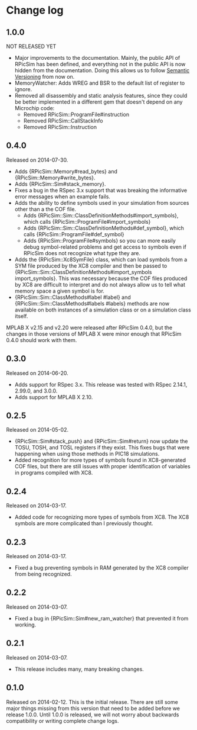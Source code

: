 Change log
====

1.0.0
----
NOT RELEASED YET

- Major improvements to the documentation.  Mainly, the public API of RPicSim has been defined, and everything not in the public API is now hidden from the documentation.  Doing this allows us to follow [Semantic Versioning](http://semver.org/v2.0.0) from now on.
- MemoryWatcher: Adds WREG and BSR to the default list of register to ignore.
- Removed all disassembly and static analysis features, since they could be better implemented in a different gem that doesn't depend on any Microchip code:
    - Removed RPicSim::ProgramFile#instruction
    - Removed RPicSim::CallStackInfo
    - Removed RPicSim::Instruction

0.4.0
----
Released on 2014-07-30.

- Adds {RPicSim::Memory#read_bytes} and {RPicSim::Memory#write_bytes}.
- Adds {RPicSim::Sim#stack_memory}.
- Fixes a bug in the RSpec 3.x support that was breaking the informative error messages when an example fails.
- Adds the ability to define symbols used in your simulation from sources other than a the COF file.
    - Adds {RPicSim::Sim::ClassDefinitionMethods#import_symbols}, which calls {RPicSim::ProgramFile#import_symbols}
    - Adds {RPicSim::Sim::ClassDefinitionMethods#def_symbol}, which calls {RPicSim::ProgramFile#def_symbol}
    - Adds {RPicSim::ProgramFile#symbols} so you can more easily debug symbol-related problems and get access to symbols even if RPicSim does not recognize what type they are.
- Adds the {RPicSim::Xc8SymFile} class, which can load symbols from a SYM file produced by the XC8 compiler and then be passed to {RPicSim::Sim::ClassDefinitionMethods#import_symbols import_symbols}.  This was necessary because the COF files produced by XC8 are difficult to interpret and do not always allow us to tell what memory space a given symbol is for.
- {RPicSim::Sim::ClassMethods#label #label} and {RPicSim::Sim::ClassMethods#labels #labels} methods are now available on both instances of a simulation class or on a simulation class itself.

MPLAB X v2.15 and v2.20 were released after RPicSim 0.4.0, but the changes in those versions of MPLAB X were minor enough that RPicSim 0.4.0 should work with them.

0.3.0
----
Released on 2014-06-20.

- Adds support for RSpec 3.x.  This release was tested with RSpec 2.14.1, 2.99.0, and 3.0.0.
- Adds support for MPLAB X 2.10.

0.2.5
----
Released on 2014-05-02.

- {RPicSim::Sim#stack_push} and {RPicSim::Sim#return} now update the TOSU, TOSH, and TOSL registers if they exist.
  This fixes bugs that were happening when using those methods in PIC18 simulations.
- Added recognition for more types of symbols found in XC8-generated COF files, but there are still issues with proper identification of variables in programs compiled with XC8.

0.2.4
----
Released on 2014-03-17.

- Added code for recognizing more types of symbols from XC8.  The XC8 symbols are more complicated than I previously thought.

0.2.3
----
Released on 2014-03-17.

- Fixed a bug preventing symbols in RAM generated by the XC8 compiler from being recognized.

0.2.2
----
Released on 2014-03-07.

- Fixed a bug in {RPicSim::Sim#new_ram_watcher} that prevented it from working.

0.2.1
----

Released on 2014-03-07.

- This release includes many, many breaking changes.

0.1.0
----

Released on 2014-02-12.
This is the initial release.
There are still some major things missing from this version that need to be added before we release 1.0.0.
Until 1.0.0 is released, we will not worry about backwards compatibility or writing complete change logs.

